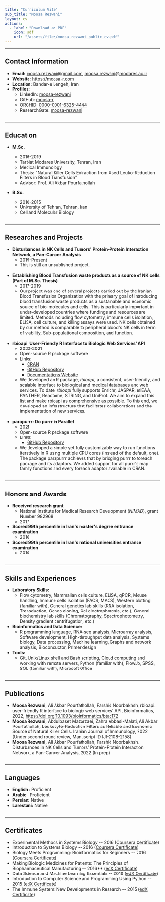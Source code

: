 ```yaml
---
title: "Curriculum Vitæ"
sub_title: "Moosa Rezwani"
layout: cv
actions:
  - label: "Download as PDF"
    icon: pdf
    url: "/assets/files/moosa_rezwani_public_cv.pdf"
---
```


----
## Contact Information
  * **Email:** <moosa.rezwani@gmail.com>, <moosa.rezwani@modares.ac.ir>
  * **Website:** <https://moosa-r.com>
  * **Location:** Bandar-e Lengeh, Iran
  * **Profiles:**
    * LinkedIn: [moosa-rezwani](https://www.linkedin.com/in/moosa-rezwani/)
	* GitHub: [moosa-r](https://github.com/moosa-r/)
	* ORCHID: [0000-0001-6325-4444](https://orcid.org/0000-0001-6325-4444)
	* ResearchGate: [moosa-rezwani](https://www.researchgate.net/profile/moosa-rezwani/)
<br> <br>
 
----
## Education
  * **M.Sc.**
    * 2016-2019
    * Tarbiat Modares University, Tehran, Iran
    * Medical Immunology
    * Thesis: &quot;Natural Killer Cells Extraction from Used Leuko-Reduction Filters in Blood Transfusion&quot;
    * Advisor: Prof. Ali Akbar Pourfathollah

  * **B.Sc.**
    * 2010-2015
    * University of Tehran, Tehran, Iran
    * Cell and Molecular Biology
<br> <br>
 
----
## Researches and Projects

  * **Disturbances in NK Cells and Tumors&#39; Protein-Protein Interaction Network, a Pan-Cancer Analysis**
    * 2019-Present
    * This is still an unpublished project.
<br> <br>
  * **Establishing Blood Transfusion waste products as a source of NK cells (Part of M.Sc. Thesis)**
    * 2017-2019
    * Our project was one of several projects carried out by the Iranian Blood Transfusion Organization with the primary goal of introducing blood transfusion waste products as a sustainable and economic source of bio-molecules and cells. This is particularly important in under-developed countries where fundings and resources are limited. Methods including flow cytometry, immune cells isolation, ELISA, cell culture, and killing assays were used. NK cells obtained by our method is comparable to peripheral blood&#39;s NK cells in term of viability, Sub-populational composition, and function.
<br> <br>
  * **rbioapi: User-Friendly R Interface to Biologic Web Services&#39; API**
    * 2020-2021
    * Open-source R package software
    * Links:
        * [CRAN](https://cran.r-project.org/package=rbioapi)
        * [GitHub Repository](https://github.com/moosa-r/rbioapi)
	    * [Documentations Website](https://rbioapi.moosa-r.com/)
    * We developed an R package, _rbioapi_, a consistent, user-friendly, and scalable interface to biological and medical databases and web services. To date, _rbioapi_ fully supports Enrichr, JASPAR, miEAA, PANTHER, Reactome, STRING, and UniProt. We aim to expand this list and make rbioapi as comprehensive as possible. To this end, we developed an infrastructure that facilitates collaborations and the implementation of new services.
<br> <br>
  * **parapurrr: Do purrr in Parallel**
    * 2021
    * Open-source R package software
    * Links:
        * [GitHub Repository](https://github.com/moosa-r/parapurrr)
    * We developed a simple yet fully customizable way to run functions iteratively in R using multiple CPU cores (instead of the default, one). The package parapurrr achieves that by bridging purrr to foreach package and its adaptors. We added support for all purrr&#39;s map family functions and every foreach adaptor available in CRAN.
<br> <br>
 
----
## Honors and Awards

  * **Received research grant**
    * National Institute for Medical Research Development (_NIMAD_), grant Number 982968
    * 2017
  * **Scored 99th percentile in Iran&#39;s master&#39;s degree entrance examination**
    * 2016
  * **Scored 99th percentile in Iran&#39;s national universities entrance examination**
    * 2010
<br> <br>
 
----
## Skills and Experiences

  * **Laboratory Skills:**
    * Flow cytometry, Mammalian cells culture, ELISA, qPCR, Mouse handling, Immune cells isolation (FACS, MACS), Western blotting (familiar with), General genetics lab skills (RNA isolation, Transduction, Genes cloning, Gel electrophoresis, etc.), General biochemistry lab skills (Chromatography, Spectrophotometry, Density gradient centrifugation, etc.)
  * **Bioinformatics and Data Science:**
    * R programming language, RNA-seq analysis, Microarray analysis, Software development, High-throughput data analysis, Systems biology, Data processing, Machine learning, Graphs and network analysis, Bioconductor, Primer design
  * **Tools:**
    * Git, Unix/Linux shell and Bash scripting, Cloud computing and working with remote servers, Python (familiar with), FlowJo, SPSS, SQL (familiar with), Microsoft Office
<br> <br>
 
----
## Publications

  * **Moosa Rezwani**, Ali Akbar Pourfathollah, Farshid Noorbakhsh, rbioapi: user-friendly R interface to biologic web services’ API, Bioinformatics, 2022, <https://doi.org/10.1093/bioinformatics/btac172>
  *	**Moosa Rezwani**, Abdulbaset Mazarzaei, Zahra Abbasi-Malati, Ali Akbar Pourfathollah, Leukocyte-Reduction Filters as Reliable and Economic Source of Natural Killer Cells‎. Iranian Journal of Immunology, 2022 (Under second round review, Manuscript ID IJI-2108-2158)
  * **Moosa Rezwani**, Ali Akbar Pourfathollah, Farshid Noorbakhsh, Disturbances in NK Cells and Tumors’ Protein-Protein Interaction Network, a Pan-Cancer Analysis, 2022 (In prep)
<br> <br>

----
## Languages

- **English** : Proficient
- **Arabic** : Proficient
- **Persian:** Native
- **Larestani:** Native
<br> <br>
 
----
## Certificates

  * Experimental Methods in Systems Biology -- 2016 ([Coursera Certificate](https://www.coursera.org/account/accomplishments/verify/NMHM76NY5945))
  * Introduction to Systems Biology -- 2016 ([Coursera Certificate](https://www.coursera.org/account/accomplishments/verify/QL9D6E9UFJS2))
  * Biology Meets Programming: Bioinformatics for Beginners -- 2016 ([Coursera Certificate](https://www.coursera.org/account/accomplishments/verify/Y5Q4LH46C93U))
  * Making Biologic Medicines for Patients: The Principles of Biopharmaceutical Manufacturing -- 2016** ([edX Certificate](https://courses.edx.org/certificates/24c5263faddf4f308092c607e556cba6))
  * Data Science and Machine Learning Essentials -- 2016 ([edX Certificate](https://courses.edx.org/certificates/82eb1fadc13b4101a25410c99521faa0))
  * Introduction to Computer Science and Programming Using Python -- 2015 ([edX Certificate](https://s3.amazonaws.com/verify.edx.org/downloads/9ca099d1f3a54c6e8438c34ce6329ea1/Certificate.pdf))
  * The Immune System: New Developments in Research -- 2015 ([edX Certificate](https://s3.amazonaws.com/verify.edx.org/downloads/8c054a5346884082b1241f120fba38a6/Certificate.pdf))
